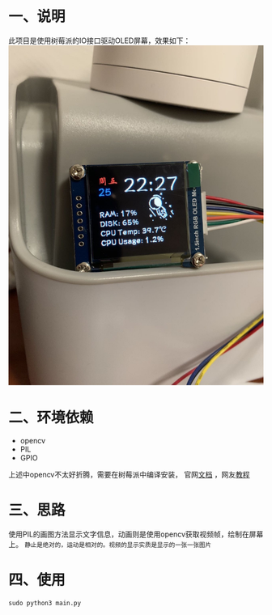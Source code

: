 # 一、说明
此项目是使用树莓派的IO接口驱动OLED屏幕，效果如下：
![IMG_3618.jpg](IMG_3618.jpg)

# 二、环境依赖
* opencv
* PIL
* GPIO

上述中opencv不太好折腾，需要在树莓派中编译安装，
官网[文档](https://docs.opencv.org/4.x/d2/de6/tutorial_py_setup_in_ubuntu.html) 
，网友[教程](https://zhuanlan.zhihu.com/p/46032511)

# 三、思路
使用PIL的画图方法显示文字信息，动画则是使用opencv获取视频帧，绘制在屏幕上。
`静止是绝对的，运动是相对的。视频的显示实质是显示的一张一张图片`


# 四、使用
```commandline
sudo python3 main.py
```
